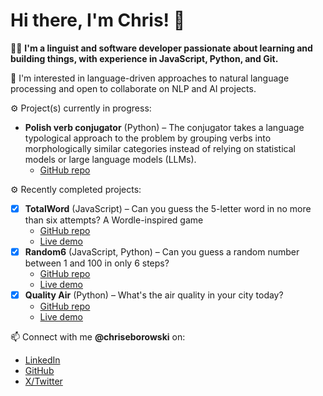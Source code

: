 # Hi there, I'm Chris! 👋

👨‍💻 **I'm a linguist and software developer passionate about learning and building things, with experience in JavaScript, Python, and Git.**

🤝 I'm interested in language-driven approaches to natural language processing and open to collaborate on NLP and AI projects.

⚙️ Project(s) currently in progress:

- **Polish verb conjugator** (Python) – The conjugator takes a language typological approach to the problem by grouping verbs into morphologically similar categories instead of relying on statistical models or large language models (LLMs).
  - [GitHub repo](https://github.com/chriseborowski/Polish-verb-conjugator)

⚙️ Recently completed projects:

- [x] **TotalWord** (JavaScript) – Can you guess the 5-letter word in no more than six attempts? A Wordle-inspired game
  - [GitHub repo](https://github.com/chriseborowski/totalword)
  - [Live demo](https://replit.com/@chriseborowski/TotalWord)
- [x] **Random6** (JavaScript, Python) – Can you guess a random number between 1 and 100 in only 6 steps?
  - [GitHub repo](https://github.com/chriseborowski/random6)
  - [Live demo](https://replit.com/@chriseborowski/Random6)
- [x] **Quality Air** (Python) – What's the air quality in your city today?
  - [GitHub repo](https://github.com/chriseborowski/quality-air)
  - [Live demo](https://replit.com/@chriseborowski/Quality-Air)

📫 Connect with me **@chriseborowski** on:

- [LinkedIn](https://www.linkedin.com/in/chriseborowski)
- [GitHub](https://github.com/chriseborowski)
- [X/Twitter](https://twitter.com/chriseborowski)

